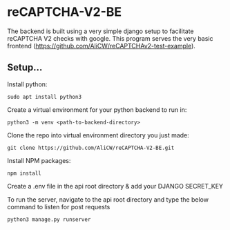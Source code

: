 # reCAPTCHA-V2-BE

The backend is built using a very simple django setup to facilitate reCAPTCHA V2 checks with google. This program serves the very basic frontend (https://github.com/AliCW/reCAPTCHAv2-test-example).

## Setup...

Install python:

    sudo apt install python3

Create a virtual environment for your python backend to run in:

    python3 -m venv <path-to-backend-directory>

Clone the repo into virtual environment directory you just made:

    git clone https://github.com/AliCW/reCAPTCHA-V2-BE.git

Install NPM packages:

    npm install

Create a .env file in the api root directory & add your DJANGO SECRET_KEY

To run the server, navigate to the api root directory and type the below command to listen for post requests

    python3 manage.py runserver
